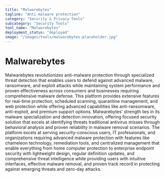 ```yaml
---
title: "Malwarebytes"
tagline: "Anti-malware protection"
category: "Security & Privacy Tools"
subcategory: "Security Tools"
tool_name: "Malwarebytes"
deployment_status: "deployed"
image: "/images/tools/malwarebytes-placeholder.jpg"
---
```


# Malwarebytes

Malwarebytes revolutionizes anti-malware protection through specialized threat detection that enables users to defend against advanced malware, ransomware, and exploit attacks while maintaining system performance and proven effectiveness across consumers and businesses requiring comprehensive malware defense. This platform provides extensive features for real-time protection, scheduled scanning, quarantine management, and web protection while offering advanced capabilities like anti-ransomware, anti-exploit, and premium support options. Malwarebytes' strength lies in its malware specialization and detection innovation, offering focused security solution that excels at identifying threats traditional antivirus misses through behavioral analysis and proven reliability in malware removal scenarios. The platform excels at serving security-conscious users, IT professionals, and organizations requiring advanced malware protection with features like chameleon technology, remediation tools, and centralized management that enable everything from home computer protection to enterprise endpoint security with lightweight design, regular definition updates, and comprehensive threat intelligence while providing users with intuitive interfaces, effective malware removal, and proven track record in protecting against emerging threats and zero-day attacks.